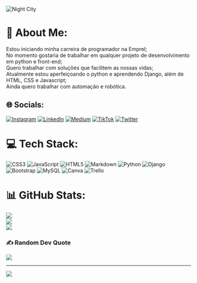 ![Night City](https://i.pinimg.com/originals/6b/13/c5/6b13c5f67c072fd6c531107b51b70359.gif)
# 💫 About Me:
Estou iniciando minha carreira de programador na Emprel; <br>No momento gostaria de trabalhar em qualquer projeto de desenvolvimento em python e front-end;<br>Quero trabalhar com soluções que facilitem as nossas vidas;<br>Atualmente estou aperfeiçoando o python e aprendendo Django, além de HTML, CSS e Javascript;<br>Ainda quero trabalhar com automação e robótica.


## 🌐 Socials:
[![Instagram](https://img.shields.io/badge/Instagram-%23E4405F.svg?logo=Instagram&logoColor=white)](https://instagram.com/betoxedon) [![LinkedIn](https://img.shields.io/badge/LinkedIn-%230077B5.svg?logo=linkedin&logoColor=white)](https://linkedin.com/in/betoxedon) [![Medium](https://img.shields.io/badge/Medium-12100E?logo=medium&logoColor=white)](https://medium.com/@betoxedon) [![TikTok](https://img.shields.io/badge/TikTok-%23000000.svg?logo=TikTok&logoColor=white)](https://tiktok.com/@betoxedon) [![Twitter](https://img.shields.io/badge/Twitter-%231DA1F2.svg?logo=Twitter&logoColor=white)](https://twitter.com/betoxedon) 

# 💻 Tech Stack:
![CSS3](https://img.shields.io/badge/css3-%231572B6.svg?style=for-the-badge&logo=css3&logoColor=white) ![JavaScript](https://img.shields.io/badge/javascript-%23323330.svg?style=for-the-badge&logo=javascript&logoColor=%23F7DF1E) ![HTML5](https://img.shields.io/badge/html5-%23E34F26.svg?style=for-the-badge&logo=html5&logoColor=white) ![Markdown](https://img.shields.io/badge/markdown-%23000000.svg?style=for-the-badge&logo=markdown&logoColor=white) ![Python](https://img.shields.io/badge/python-3670A0?style=for-the-badge&logo=python&logoColor=ffdd54) ![Django](https://img.shields.io/badge/django-%23092E20.svg?style=for-the-badge&logo=django&logoColor=white) ![Bootstrap](https://img.shields.io/badge/bootstrap-%23563D7C.svg?style=for-the-badge&logo=bootstrap&logoColor=white) ![MySQL](https://img.shields.io/badge/mysql-%2300f.svg?style=for-the-badge&logo=mysql&logoColor=white) ![Canva](https://img.shields.io/badge/Canva-%2300C4CC.svg?style=for-the-badge&logo=Canva&logoColor=white) ![Trello](https://img.shields.io/badge/Trello-%23026AA7.svg?style=for-the-badge&logo=Trello&logoColor=white)
# 📊 GitHub Stats:
![](https://github-readme-stats.vercel.app/api?username=betoxedon&theme=dark&hide_border=false&include_all_commits=false&count_private=false)<br/>
![](https://github-readme-streak-stats.herokuapp.com/?user=betoxedon&theme=dark&hide_border=false)<br/>
![](https://github-readme-stats.vercel.app/api/top-langs/?username=betoxedon&theme=dark&hide_border=false&include_all_commits=false&count_private=false&layout=compact)

### ✍️ Random Dev Quote
![](https://quotes-github-readme.vercel.app/api?type=horizontal&theme=dark)

---
[![](https://visitcount.itsvg.in/api?id=betoxedon&icon=0&color=0)](https://visitcount.itsvg.in)

<!-- Proudly created with GPRM ( https://gprm.itsvg.in ) -->
